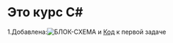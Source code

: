 # Это курс С#

1.Добавлена:![БЛОК-СХЕМА](gw.drawio.png) и [Код](/qwerty/qwerty1/Program.cs) к первой задаче
